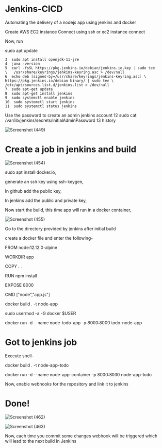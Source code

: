# Jenkins-CICD
Automating the delivery of a nodejs app using jenkins and docker

Create AWS EC2 instance
Connect using ssh or ec2 instance connect

Now, run

sudo apt update

    3  sudo apt install openjdk-11-jre
    4  java -version
    5  curl -fsSL https://pkg.jenkins.io/debian/jenkins.io.key | sudo tee \   /usr/share/keyrings/jenkins-keyring.asc > /dev/null 
    6  echo deb [signed-by=/usr/share/keyrings/jenkins-keyring.asc] \   https://pkg.jenkins.io/debian binary/ | sudo tee \   /etc/apt/sources.list.d/jenkins.list > /dev/null
    7  sudo apt-get update 
    8  sudo apt-get install jenkins
    9  sudo systemctl enable jenkins
    10  sudo systemctl start jenkins
    11  sudo systemctl status jenkins

   Use the password to create an admin jenkins account
    12  sudo cat /var/lib/jenkins/secrets/initialAdminPassword
    13  history


   ![Screenshot (449)](https://github.com/ShashankTumula/Jenkins-CICD/assets/103590482/9b8f3c00-f3f0-469c-9dcc-a41a30e092cc)
   

   # Create a job in jenkins and build 
   

   ![Screenshot (454)](https://github.com/ShashankTumula/Jenkins-CICD/assets/103590482/52a0f3e5-217c-4a60-b749-fb4ddc80148a)

sudo apt install docker.io,

generate an ssh key using ssh-keygen,

In github add the public key,

In jenkins add the public and private key,

Now start the build, this time app will run in a docker container,

![Screenshot (455)](https://github.com/ShashankTumula/Jenkins-CICD/assets/103590482/f222a09b-a454-4561-8079-27e6d616b631)



Go to the directory provided by jenkins after initial build



create a docker file and enter the following-

FROM node:12.12.0-alpine

WORKDIR app

COPY . .

RUN npm install

EXPOSE 8000

CMD ["node","app.js"]


docker build . -t node-app

sudo usermod -a -G docker $USER

docker run -d --name node-todo-app -p 8000:8000 todo-node-app


# Got to jenkins job

Execute shell-

docker build . -t node-app-todo

docker run -d --name node-app-container -p 8000:8000 node-app-todo


Now, enable webhooks for the repository and link it to jenkins

# Done!

![Screenshot (462)](https://github.com/ShashankTumula/Jenkins-CICD/assets/103590482/01f50c1f-c93c-4c36-951d-91770d3e919a)

![Screenshot (463)](https://github.com/ShashankTumula/Jenkins-CICD/assets/103590482/6ed03708-f0f4-4013-b3ff-8dd38fdb0768)

Now, each time you commit some changes webhook will be triggered which will lead to the next build in Jenkins
